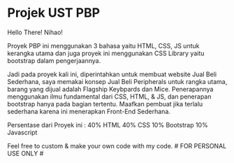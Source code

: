 # Projek UST PBP
Hello There! Nihao!

Proyek PBP ini menggunakan 3 bahasa yaitu HTML, CSS, JS untuk kerangka utama
dan juga proyek ini menggunakan CSS Library yaitu bootstrap dalam pengerjaannya.

Jadi pada proyek kali ini, diperintahkan untuk membuat website Jual Beli Sederhana, saya memakai konsep Jual Beli Peripherals untuk rangka utama, barang yang dijual adalah Flagship Keybpards dan Mice. Penerapannya menggunakan ilmu fundamental dari CSS, HTML, & JS, dan penerapan bootstrap hanya pada bagian tertentu. Maafkan pembuat jika terlalu sederhana karena ini menerapkan Front-End Sederhana.

Persentase dari Proyek ini :
40% HTML
40% CSS
10% Bootstrap
10% Javascript

Feel free to custom & make your own code with my code. # FOR PERSONAL USE ONLY #
